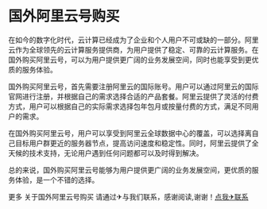 # 国外阿里云号购买

在如今的数字化时代，云计算已经成为了企业和个人用户不可或缺的一部分。阿里云作为全球领先的云计算服务提供商，为用户提供了稳定、可靠的云计算服务。在国外购买阿里云号，可以为用户提供更广阔的业务发展空间，同时也能享受到更优质的服务体验。

国外购买阿里云号，首先需要注册阿里云的国际账号。用户可以通过阿里云的国际官网进行注册，并根据自己的需求选择合适的产品套餐。阿里云提供了灵活的付费方式，用户可以根据自己的实际需求选择包年包月或按量付费的方式，满足不同用户的需求。

在国外购买阿里云号，用户可以享受到阿里云全球数据中心的覆盖，可以选择离自己目标用户群更近的服务器节点，提高访问速度和稳定性。同时，阿里云提供了全天候的技术支持，无论用户遇到任何问题都可以及时得到解决。

总的来说，国外购买阿里云号能够为用户提供更广阔的业务发展空间，更优质的服务体验，是一个不错的选择。

更多 关于国外阿里云号购买 请通过✈与我们联系，感谢阅读,谢谢！[点我✈联系](https://lm.k02.cc)